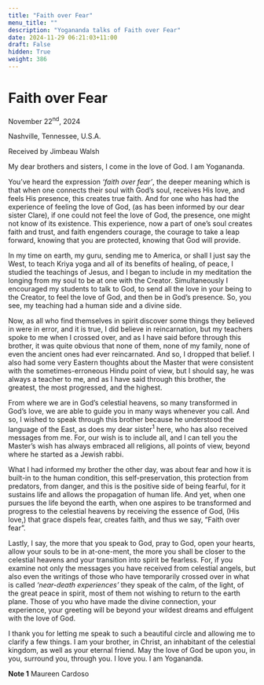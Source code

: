 ```yaml
---
title: "Faith over Fear"
menu_title: ""
description: "Yogananda talks of Faith over Fear"
date: 2024-11-29 06:21:03+11:00
draft: False
hidden: True
weight: 386
---
```

# Faith over Fear

November 22<sup>nd</sup>, 2024

Nashville, Tennessee, U.S.A.

Received by Jimbeau Walsh  

My dear brothers and sisters, I come in the love of God. I am Yogananda. 
   
You’ve heard the expression *‘faith over fear’*, the deeper meaning which is that when one connects their soul with God’s soul, receives His love, and feels His presence, this creates true faith. And for one who has had the experience of feeling the love of God, (as has been informed by our dear sister Clare), if one could not feel the love of God, the presence, one might not know of its existence. This experience, now a part of one’s soul creates faith and trust, and faith engenders courage, the courage to take a leap forward, knowing that you are protected, knowing that God will provide. 
  
In my time on earth, my guru, sending me to America, or shall I just say the West, to teach Kriya yoga and all of its benefits of healing, of peace, I studied the teachings of Jesus, and I began to include in my meditation the longing from my soul to be at one with the Creator. Simultaneously I encouraged my students to talk to God, to send all the love in your being to the Creator, to feel the love of God, and then be in God’s presence. So, you see, my teaching had a human side and a divine side. 
   
Now, as all who find themselves in spirit discover some things they believed in were in error, and it is true, I did believe in reincarnation, but my teachers spoke to me when I crossed over, and as I have said before through this brother, it was quite obvious that none of them, none of my family, none of even the ancient ones had ever reincarnated. And so, I dropped that belief. I also had some very Eastern thoughts about the Master that were consistent with the sometimes-erroneous Hindu point of view, but I should say, he was always a teacher to me, and as I have said through this brother, the greatest, the most progressed, and the highest.      
    
From where we are in God’s celestial heavens, so many transformed in God’s love, we are able to guide you in many ways whenever you call. And so, I wished to speak through this brother because he understood the language of the East, as does my dear sister<sup>1</sup> here, who has also received messages from me. For, our wish is to include all, and I can tell you the Master’s wish has always embraced all religions, all points of view, beyond where he started as a Jewish rabbi. 
    
What I had informed my brother the other day, was about fear and how it is built-in to the human condition, this self-preservation, this protection from predators, from danger, and this is the positive side of being fearful, for it sustains life and allows the propagation of human life. And yet, when one pursues the life beyond the earth, when one aspires to be transformed and progress to the celestial heavens by receiving the essence of God, (His love,) that grace dispels fear, creates faith, and thus we say, “Faith over fear”. 
     
Lastly, I say, the more that you speak to God, pray to God, open your hearts, allow your souls to be in at-one-ment, the more you shall be closer to the celestial heavens and your transition into spirit be fearless. For, if you examine not only the messages you have received from celestial angels, but also even the writings of those who have temporarily crossed over in what is called *‘near-death experiences’* they speak of the calm, of the light, of the great peace in spirit, most of them not wishing to return to the earth plane. Those of you who have made the divine connection, your experience, your greeting will be beyond your wildest dreams and effulgent with the love of God. 

I thank you for letting me speak to such a beautiful circle and allowing me to clarify a few things. I am your brother, in Christ, an inhabitant of the celestial kingdom, as well as your eternal friend. May the love of God be upon you, in you, surround you, through you. I love you. I am Yogananda. 

**Note 1** Maureen Cardoso 